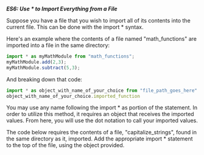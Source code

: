 ***ES6: Use * to Import Everything from a File***

Suppose you have a file that you wish to import all of its contents into the current file. This can be done with the import * syntax.

Here's an example where the contents of a file named "math_functions" are imported into a file in the same directory:

```javascript
import * as myMathModule from "math_functions";
myMathModule.add(2,3);
myMathModule.subtract(5,3);
```

And breaking down that code:

```javascript
import * as object_with_name_of_your_choice from "file_path_goes_here"
object_with_name_of_your_choice.imported_function
```

You may use any name following the import * as portion of the statement. In order to utilize this method, it requires an object that receives the imported values. From here, you will use the dot notation to call your imported values.


The code below requires the contents of a file, "capitalize_strings", found in the same directory as it, imported. Add the appropriate import * statement to the top of the file, using the object provided.
